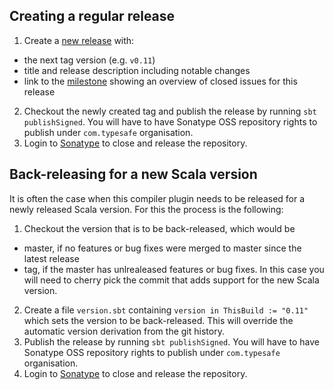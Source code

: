## Creating a regular release

1. Create a [new release](https://github.com/typesafehub/genjavadoc/releases/new) with:
  * the next tag version (e.g. `v0.11`)
  * title and release description including notable changes
  * link to the [milestone](https://github.com/typesafehub/genjavadoc/milestones) showing an overview of closed issues for this release
2. Checkout the newly created tag and publish the release by running `sbt publishSigned`. You will have to have Sonatype OSS repository rights to publish under `com.typesafe` organisation.
3. Login to [Sonatype](https://oss.sonatype.org/) to close and release the repository.

## Back-releasing for a new Scala version

It is often the case when this compiler plugin needs to be released for a newly released Scala version. For this the process is the following:

1. Checkout the version that is to be back-released, which would be
  * master, if no features or bug fixes were merged to master since the latest release
  * tag, if the master has unlrealeased features or bug fixes. In this case you will need to cherry pick the commit that adds support for the new Scala version.
2. Create a file `version.sbt` containing `version in ThisBuild := "0.11"` which sets the version to be back-released. This will override the automatic version derivation from the git history.
3. Publish the release by running `sbt publishSigned`. You will have to have Sonatype OSS repository rights to publish under `com.typesafe` organisation.
4. Login to [Sonatype](https://oss.sonatype.org/) to close and release the repository.